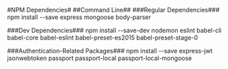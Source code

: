#NPM Dependencies#
##Command Line##
###Regular Dependencies###
npm install --save express mongoose body-parser

###Dev Dependencies###
npm install --save-dev nodemon eslint babel-cli babel-core babel-eslint babel-preset-es2015 babel-preset-stage-0

###Authentication-Related Packages###
npm install --save express-jwt jsonwebtoken passport passport-local passport-local-mongoose